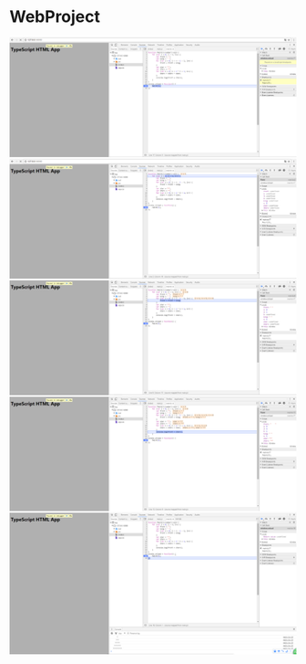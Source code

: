 # WebProject
<img src="/pictures/0.png">
<img src="/pictures/1.png">
<img src="/pictures/2.png">
<img src="/pictures/3.png">
<img src="/pictures/4.png">
